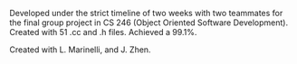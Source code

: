 Developed under the strict timeline of two weeks with two teammates for the final group project in CS 246 (Object Oriented Software Development). Created with 51 .cc and .h files. Achieved a 99.1%.


Created with L. Marinelli, and J. Zhen.
